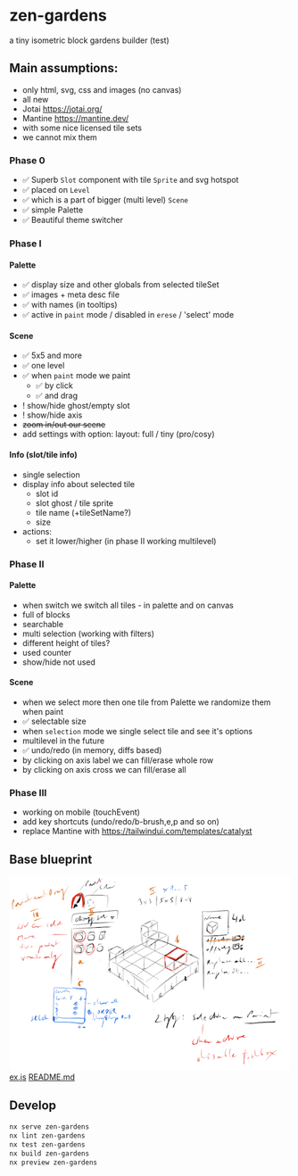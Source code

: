 # zen-gardens

a tiny isometric block gardens builder (test)

## Main assumptions:
- only html, svg, css and images (no canvas)
- all new
- Jotai https://jotai.org/
- Mantine https://mantine.dev/
- with some nice licensed tile sets
- we cannot mix them

### Phase 0
- ✅ Superb `Slot` component with tile `Sprite` and svg hotspot
- ✅ placed on `Level`
- ✅ which is a part of bigger (multi level) `Scene`
- ✅ simple Palette
- ✅ Beautiful theme switcher

### Phase I

#### Palette
- ✅ display size and other globals from selected tileSet
- ✅ images + meta desc file
- ✅ with names (in tooltips)
- ✅ active in `paint` mode / disabled in `erese` / 'select' mode

#### Scene
- ✅ 5x5 and more 
- ✅ one level
- ✅ when `paint` mode we paint
  - ✅ by click 
  - ✅ and drag 
- ! show/hide ghost/empty slot
- ! show/hide axis
- ~~zoom in/out our scene~~
- add settings with option: layout: full / tiny (pro/cosy)

#### Info (slot/tile info)
- single selection
- display info about selected tile
  - slot id
  - slot ghost / tile sprite
  - tile name (+tileSetName?)
  - size
- actions:
  - set it lower/higher (in phase II working multilevel)


### Phase II

#### Palette
- when switch we switch all tiles - in palette and on canvas
- full of blocks
- searchable
- multi selection (working with filters)
- different height of tiles?
- used counter
- show/hide not used

#### Scene
- when we select more then one tile from Palette we randomize them when paint
- ✅ selectable size
- when `selection` mode we single select tile and see it's options
- multilevel in the future
- ✅ undo/redo (in memory, diffs based)
- by clicking on axis label we can fill/erase whole row
- by clicking on axis cross we can fill/erase all

### Phase III
- working on mobile (touchEvent)
- add key shortcuts (undo/redo/b-brush,e,p and so on)
- replace Mantine with https://tailwindui.com/templates/catalyst

## Base blueprint

![Blueprint](blueprint.png)
[ex.js](..%2F..%2F..%2F..%2FDownloads%2Ffunctional-light-v3%2Fimpurity%2Fex.js)
[README.md](..%2F..%2F..%2F..%2FDownloads%2Ffunctional-light-v3%2Fimpurity%2FREADME.md)
## Develop

```
nx serve zen-gardens
nx lint zen-gardens
nx test zen-gardens
nx build zen-gardens
nx preview zen-gardens
```
